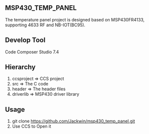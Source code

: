 ## MSP430_TEMP_PANEL
The temperature panel project is designed based on MSP430FR4133, supporting 4633 RF and NB-IOT(BC95).

## Develop Tool
Code Composer Studio 7.4

## Hierarchy
1. ccsproject => CCS project
2. src => The C code
3. header => The header files
4. driverlib => MSP430 driver library

## Usage
1. git clone https://github.com/Jackwin/msp430_temp_panel.git
2. Use CCS to Open it
